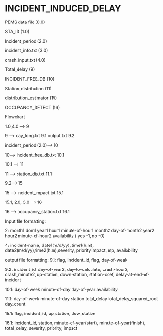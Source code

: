 # INCIDENT_INDUCED_DELAY

PEMS data file (0.0)

STA_ID (1.0)

Incident_period (2.0)

incident_info.txt (3.0)

crash_input.txt (4.0)

Total_delay (9)

INCIDENT_FREE_DB (10)

Station_distribution (11)

distribution_estimator (15)

OCCUPANCY_DETECT (16)

Flowchart

1.0,4.0 --> 9

9 --> day_long.txt 9.1     output.txt 9.2

incident_period (2.0)--> 10

10--> incident_free_db.txt 10.1

10.1 --> 11

11 --> station_dis.txt 11.1

9.2--> 15

15 --> incident_impact.txt 15.1

15.1, 2.0, 3.0 --> 16

16 --> occupancy_station.txt 16.1

Input file formatting:

2: month1 dom1 year1 hour1 minute-of-hour1 month2 day-of-month2 year2 hour2 minute-of-hour2 availability ( yes -1, no -0)

4: incident-name, date1(m/d/yy), time1(h:m), date2(m/d/yy),time2(h:m),severity, priority,impact, mp, availability

output file formatting:
9.1: flag, incident_id, flag, day-of-weak

9.2: incident_id, day-of-year2, day-to-calculate, crash-hour2, crash_minute2, up-station, down-station, station-coef, delay-at-end-of-incident

10.1: day-of-week minute-of-day day-of-year availability

11.1: day-of-week minute-of-day station total_delay total_delay_squared_root day_count

15.1: flag, incident_id, up_station, dow_station

16.1: incident_id, station, minute-of-year(start), minute-of-year(finish), total_delay, severity, priority, impact
